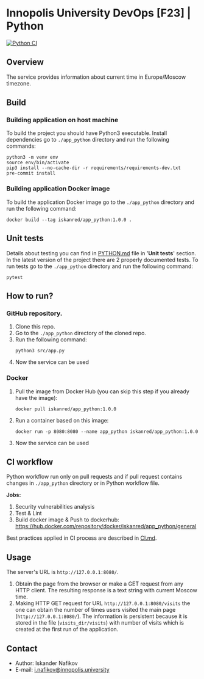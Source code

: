 # Innopolis University DevOps [F23] | Python
[![Python CI](https://github.com/i-nafikov/iu-devops-course/actions/workflows/CI-python.yml/badge.svg?branch=lab3&event=pull_request)](https://github.com/i-nafikov/iu-devops-course/actions/workflows/CI-python.yml)

## Overview
The service provides information about current time in Europe/Moscow timezone.

## Build
### Building application on host machine
To build the project you should have Python3 executable.
Install dependencies go to `./app_python` directory and run the following commands:
```shell
python3 -m venv env
source env/bin/activate
pip3 install --no-cache-dir -r requirements/requirements-dev.txt
pre-commit install
```
### Building application Docker image
To build the application Docker image go to the `./app_python` directory and run the following command:
```shell
docker build --tag iskanred/app_python:1.0.0 .
```

## Unit tests
Details about testing you can find in [PYTHON.md](PYTHON.md) file in '**Unit tests**' section.
In the latest version of the project there are 2 properly documented tests.
To run tests go to the `./app_python` directory and run the following command:
```shell
pytest
```

## How to run?
### GitHub repository.
1. Clone this repo.
2. Go to the `./app_python` directory of the cloned repo.
3. Run the following command:
    ```shell
    python3 src/app.py
    ```
4. Now the service can be used
### Docker
1. Pull the image from Docker Hub (you can skip this step if you already have the image):
    ```shell
    docker pull iskanred/app_python:1.0.0
    ```
2. Run a container based on this image:
    ```shell
    docker run -p 8080:8080 --name app_python iskanred/app_python:1.0.0
    ```
3. Now the service can be used

## CI workflow
Python workflow run only on pull requests and
if pull request contains changes in `./app_python` directory or in Python workflow file.

**Jobs:**
1. Security vulnerabilities analysis
2. Test & Lint
3. Build docker image & Push to dockerhub: https://hub.docker.com/repository/docker/iskanred/app_python/general

Best practices applied in CI process are described in [CI.md](CI.md).

## Usage
The server's URL is `http://127.0.0.1:8080/`.
1. Obtain the page from the browser or make a GET request from any HTTP client.
The resulting response is a text string with current Moscow time.
2. Making HTTP GET request for URL `http://127.0.0.1:8080/visits` the one can obtain the
number of times users visited the main page (`http://127.0.0.1:8080/`).
The information is persistent because it is stored in the file (`visits_dir/visits`)
with number of visits which is created at the first run of the application.

## Contact
* Author: Iskander Nafikov
* E-mail: i.nafikov@innopolis.university
